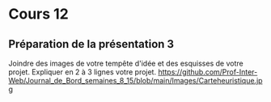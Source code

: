 # Cours 12
## Préparation de la présentation 3 
Joindre des images de votre tempête d'idée et des esquisses de votre projet. Expliquer en 2 à 3 lignes votre projet. 
https://github.com/Prof-Inter-Web/Journal_de_Bord_semaines_8_15/blob/main/Images/Carteheuristique.jpg
